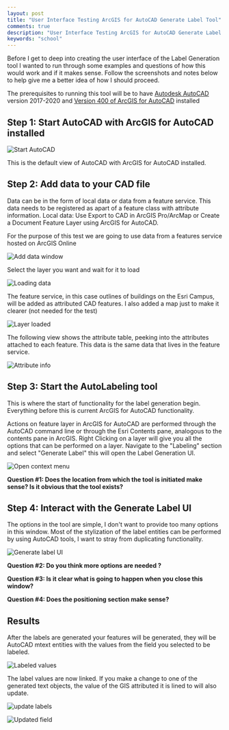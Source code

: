 ```yaml
---
layout: post
title: "User Interface Testing ArcGIS for AutoCAD Generate Label Tool"
comments: true
description: "User Interface Testing ArcGIS for AutoCAD Generate Label Tool"
keywords: "school"
---
```


Before I get to deep into creating the user interface of the Label Generation tool I wanted to run through some examples and questions of how this would work and if it makes sense. Follow the screenshots and notes below to help give me a better idea of how I should proceed. 

The prerequisites to running this tool will be to have [Autodesk AutoCAD](https://www.autodesk.com/products/autocad/overview) version 2017-2020 and [Version 400 of ArcGIS for AutoCAD](https://earlyadopter.esri.com/key/ArcGISforAutoCAD ) installed

## Step 1: Start AutoCAD with ArcGIS for AutoCAD installed
![Start AutoCAD](../assets/images/GenerateLabelScreenshots/1.png)

This is the default view of AutoCAD with ArcGIS for AutoCAD installed. 

## Step 2: Add data to your CAD file
Data can be in the form of local data or data from a feature service. This data needs to be registered as apart of a feature class with attribute information.
Local data: Use Export to CAD in ArcGIS Pro/ArcMap or Create a Document Feature Layer using ArcGIS for AutoCAD. 

For the purpose of this test we are going to use data from a features service hosted on ArcGIS Online

![Add data window](../assets/images/GenerateLabelScreenshots/2.png)

Select the layer you want and wait for it to load

![Loading data](../assets/images/GenerateLabelScreenshots/3.png)

The feature service, in this case outlines of buildings on the Esri Campus, will be added as attributed CAD features. I also added a map just to make it clearer (not needed for the test)

![Layer loaded](../assets/images/GenerateLabelScreenshots/4.png)

The following view shows the attribute table, peeking into the attributes attached to each feature. This data is the same data that lives in the feature service. 

![Attribute info](../assets/images/GenerateLabelScreenshots/5.png)

## Step 3: Start the AutoLabeling tool
This is where the start of functionality for the label generation begin. Everything before this is current ArcGIS for AutoCAD functionality. 

Actions on feature layer in ArcGIS for AutoCAD are performed through the AutoCAD command line or through the Esri Contents pane, analogous to the contents pane in ArcGIS. Right Clicking on a layer will give you all the options that can be performed on a layer. Navigate to the "Labeling" section and select "Generate Label" this will open the Label Generation UI. 

![Open context menu](../assets/images/GenerateLabelScreenshots/6.png)

**Question #1: Does the location from which the tool is initiated make sense? Is it obvious that the tool exists?**

## Step 4: Interact with the Generate Label UI 
The options in the tool are simple, I don't want to provide too many options in this window. Most of the stylization of the label entities can be performed by using AutoCAD tools, I want to stray from duplicating functionality. 

![Generate label UI](../assets/images/GenerateLabelScreenshots/7.png)

**Question #2: Do you think more options are needed ?**

**Question #3: Is it clear what is going to happen when you close this window?**

**Question #4: Does the positioning section make sense?**

## Results
After the labels are generated your features will be generated, they will be AutoCAD mtext entities with the values from the field you selected to be labeled. 

![Labeled values](../assets/images/GenerateLabelScreenshots/8.png)

The label values are now linked. If you make a change to one of the generated text objects, the value of the GIS attributed it is lined to will also update.

![update labels](../assets/images/GenerateLabelScreenshots/9.png)

![Updated field](../assets/images/GenerateLabelScreenshots/10.png)